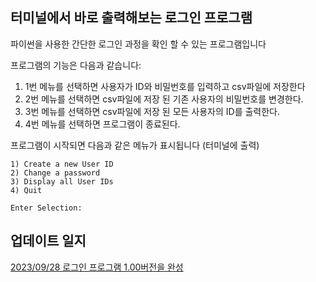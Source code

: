 ## 터미널에서 바로 출력해보는 로그인 프로그램


파이썬을 사용한 간단한 로그인 과정을 확인 할 수 있는 프로그램입니다


프로그램의 기능은 다음과 같습니다:

1. 1번 메뉴를 선택하면 사용자가 ID와 비밀번호를 입력하고 csv파일에 저장한다
2. 2번 메뉴를 선택하면 csv파일에 저장 된 기존 사용자의 비밀번호를 변경한다.
3. 3번 메뉴를 선택하면 csv파일에 저장 된 모든 사용자의 ID를 출력한다.
4. 4번 메뉴를 선택하면 프로그램이 종료된다.


프로그램이 시작되면 다음과 같은 메뉴가 표시됩니다 (터미널에 출력)

	1) Create a new User ID
	2) Change a password
	3) Display all User IDs
	4) Quit

	Enter Selection:



## 업데이트 일지

[2023/09/28 로그인 프로그램 1.00버전을 완성](https://github.com/Ahnder/login_program_python/tree/b03fd71c68c93ceee4860b755bc6d7392100ad3f)